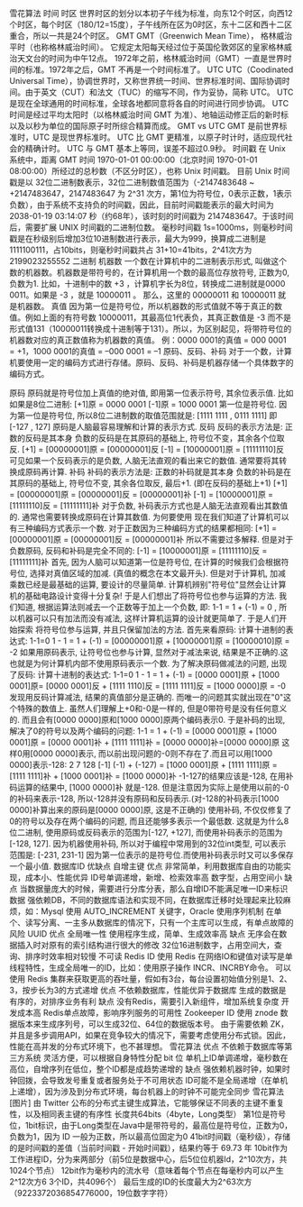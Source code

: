 雪花算法 时间 时区 世界时区的划分以本初子午线为标准，向东12个时区，向西12个时区，每个时区（180/12=15度），子午线所在区为0时区，东十二区和西十二区重合，所以一共是24个时区。 GMT GMT（Greenwich Mean Time）， 格林威治平时（也称格林威治时间）。 它规定太阳每天经过位于英国伦敦郊区的皇家格林威治天文台的时间为中午12点。 1972年之前，格林威治时间（GMT）一直是世界时间的标准。1972年之后，GMT 不再是一个时间标准了。 UTC UTC（Coodinated Universal Time），协调世界时，又称世界统一时间、世界标准时间、国际协调时间。由于英文（CUT）和法文（TUC）的缩写不同，作为妥协，简称 UTC。 UTC 是现在全球通用的时间标准，全球各地都同意将各自的时间进行同步协调。 UTC 时间是经过平均太阳时（以格林威治时间 GMT 为准）、地轴运动修正后的新时标以及以秒为单位的国际原子时所综合精算而成。 GMT vs UTC GMT 是前世界标准时，UTC 是现世界标准时。 UTC 比 GMT 更精准，以原子时计时，适应现代社会的精确计时。 UTC 与 GMT 基本上等同，误差不超过0.9秒。 时间戳 在 Unix 系统中，距离 GMT 时间 1970-01-01 00:00:00（北京时间 1970-01-01 08:00:00）所经过的总秒数（不区分时区），也称 Unix 时间戳。 目前 Unix 时间戳是以 32位二进制数表示，32位二进制数值范围为（-2147483648 ~ +2147483647，2147483647 为 2^31 次方，第1位为符号位，0表示正数，1表示负数），由于系统不支持负的时间戳，因此，目前时间戳能表示的最大时间为 2038-01-19 03:14:07 秒（约68年），该时刻的时间戳为 2147483647。于该时间后，需要扩展 UNIX 时间戳的二进制位数。 毫秒时间戳 1s=1000ms，则毫秒时间戳是在秒级别后增加3位10进制数进行表示，最大为999，换算成二进制是 1111100111，占10bits，则毫秒时间戳共占 31+10=41bits，2^41次方为2199023255552 二进制 机器数 一个数在计算机中的二进制表示形式, 叫做这个数的机器数。机器数是带符号的，在计算机用一个数的最高位存放符号, 正数为0, 负数为1. 比如，十进制中的数 +3 ，计算机字长为8位，转换成二进制就是0000 0011。如果是 -3 ，就是 10000011 。 那么，这里的 00000011 和 10000011 就是机器数。 真值 因为第一位是符号位，所以机器数的形式值就不等于真正的数值。例如上面的有符号数 10000011，其最高位1代表负，其真正数值是 -3 而不是形式值131（10000011转换成十进制等于131）。所以，为区别起见，将带符号位的机器数对应的真正数值称为机器数的真值。 例：0000 0001的真值 = 000 0001 = +1，1000 0001的真值 = –000 0001 = –1 原码、反码、补码 对于一个数，计算机要使用一定的编码方式进行存储。原码、反码、补码是机器存储一个具体数字的编码方式。

原码 原码就是符号位加上真值的绝对值, 即用第一位表示符号, 其余位表示值. 比如如果是8位二进制: [+1]原 = 0000 0001 [-1]原 = 1000 0001 第一位是符号位. 因为第一位是符号位, 所以8位二进制数的取值范围就是: [1111 1111 , 0111 1111] 即 [-127 , 127] 原码是人脑最容易理解和计算的表示方式.
反码 反码的表示方法是: 正数的反码是其本身 负数的反码是在其原码的基础上, 符号位不变，其余各个位取反. [+1] = [00000001]原 = [00000001]反 [-1] = [10000001]原 = [11111110]反 可见如果一个反码表示的是负数, 人脑无法直观的看出来它的数值. 通常要将其转换成原码再计算.
补码 补码的表示方法是: 正数的补码就是其本身 负数的补码是在其原码的基础上, 符号位不变, 其余各位取反, 最后+1. (即在反码的基础上+1) [+1] = [00000001]原 = [00000001]反 = [00000001]补 [-1] = [10000001]原 = [11111110]反 = [11111111]补 对于负数, 补码表示方式也是人脑无法直观看出其数值的. 通常也需要转换成原码在计算其数值. 为何要使用 现在我们知道了计算机可以有三种编码方式表示一个数. 对于正数因为三种编码方式的结果都相同: [+1] = [00000001]原 = [00000001]反 = [00000001]补 所以不需要过多解释. 但是对于负数原码, 反码和补码是完全不同的: [-1] = [10000001]原 = [11111110]反 = [11111111]补 首先, 因为人脑可以知道第一位是符号位, 在计算的时候我们会根据符号位, 选择对真值区域的加减. (真值的概念在本文最开头). 但是对于计算机, 加减乘数已经是最基础的运算, 要设计的尽量简单. 计算机辨别"符号位"显然会让计算机的基础电路设计变得十分复杂! 于是人们想出了将符号位也参与运算的方法. 我们知道, 根据运算法则减去一个正数等于加上一个负数, 即: 1-1 = 1 + (-1) = 0 , 所以机器可以只有加法而没有减法, 这样计算机运算的设计就更简单了. 于是人们开始探索 将符号位参与运算, 并且只保留加法的方法. 首先来看原码: 计算十进制的表达式: 1-1=0 1 - 1 = 1 + (-1) = [00000001]原 + [10000001]原 = [10000010]原 = -2 如果用原码表示, 让符号位也参与计算, 显然对于减法来说, 结果是不正确的.这也就是为何计算机内部不使用原码表示一个数. 为了解决原码做减法的问题, 出现了反码: 计算十进制的表达式: 1-1=0 1 - 1 = 1 + (-1) = [0000 0001]原 + [1000 0001]原= [0000 0001]反 + [1111 1110]反 = [1111 1111]反 = [1000 0000]原 = -0 发现用反码计算减法, 结果的真值部分是正确的. 而唯一的问题其实就出现在"0"这个特殊的数值上. 虽然人们理解上+0和-0是一样的, 但是0带符号是没有任何意义的. 而且会有[0000 0000]原和[1000 0000]原两个编码表示0. 于是补码的出现, 解决了0的符号以及两个编码的问题: 1-1 = 1 + (-1) = [0000 0001]原 + [1000 0001]原 = [0000 0001]补 + [1111 1111]补 = [0000 0000]补=[0000 0000]原 这样0用[0000 0000]表示, 而以前出现问题的-0则不存在了.而且可以用[1000 0000]表示-128: 2 7 128 [-1] (-1) + (-127) = [1000 0001]原 + [1111 1111]原 = [1111 1111]补 + [1000 0001]补 = [1000 0000]补 -1-127的结果应该是-128, 在用补码运算的结果中, [1000 0000]补 就是-128. 但是注意因为实际上是使用以前的-0的补码来表示-128, 所以-128并没有原码和反码表示.(对-128的补码表示[1000 0000]补算出来的原码是[0000 0000]原, 这是不正确的) 使用补码, 不仅仅修复了0的符号以及存在两个编码的问题, 而且还能够多表示一个最低数. 这就是为什么8位二进制, 使用原码或反码表示的范围为[-127, +127], 而使用补码表示的范围为[-128, 127]. 因为机器使用补码, 所以对于编程中常用到的32位int类型, 可以表示范围是: [-231, 231-1] 因为第一位表示的是符号位.而使用补码表示时又可以多保存一个最小值. 数据库ID 优缺点
自增主键
优点
非常简单，利用数据库自由的功能实现，成本小、性能优异
ID号单调递增，新增、检索效率高
数字型，占用空间小
缺点
当数据量庞大的时候，需要进行分库分表，那么自增ID不能满足唯一ID来标识数据
强依赖DB，不同的数据库语法和实现不同，在数据库迁移时处理起来比较麻烦，如：Mysql 使用 AUTO_INCREMENT 关键字，Oracle 使用序列机制
在单个、读写分离、一主多从数据库的情况下，只有一个主库可以生成，有单点故障的风险
UUID
优点
全局唯一性
使用程序生成，简单、生成效率高
缺点
无序会在数据插入时对原有的索引结构进行很大的修改
32位16进制数字，占用空间大，查询、排序时效率相对较慢
不可读
Redis ID
使用 Redis 在网络IO和键值对读写是单线程特性，生成全局唯一的ID，比如：使用原子操作 INCR、INCRBY命令。
可以使用 Redis 集群来获取更高的吞吐量，假如有3台，每台设置初始值分别是1、2、3，按步长为3的方式递增
优点
不依赖数据库，性能优异于数据库
生成的数据是有序的，对排序业务有利
缺点
没有Redis，需要引入新组件，增加系统复杂度
开发成本高
Redis单点故障，影响序列服务的可用性
Zookeeper ID
使用 znode 数据版本来生成序列号，可以生成32位、64位的数据版本号。
由于需要依赖 ZK，并且是多步调用API，如果在竞争较大的情况下，需要考虑使用分布式锁。因此，性能在高并发的分布式环境下，也不甚理想。
雪花算法
优点
不依赖于数据库等第三方系统
灵活方便，可以根据自身特性分配 bit 位
单机上ID单调递增，毫秒数在高位，自增序列在低位，整个ID都是成趋势递增的
缺点
强依赖机器时钟，如果时钟回拨，会导致发号重复或者服务处于不可用状态
ID可能不是全局递增（在单机上递增），因为涉及到分布式环境，每台机器上的时钟不可能完全同步 雪花算法 [图片] 由 Twitter 公布的分布式主键生成算法，它能够保证不同表的主键不重复性，以及相同表主键的有序性
长度共64bits（4byte，Long类型）
第1位是符号位，1bit标识，由于Long类型在Java中是带符号的，最高位是符号位，正数为0，负数为1，因为 ID 一般为正数，所以最高位固定为0
41bit时间戳（毫秒级），存储的是时间戳的差值（当前时间戳 - 开始时间戳），结果约等于 69.73 年
10bit作为工作进程ID，分为来两部分（前5位是数据中心，后5位位机器Id，2^10次方，共1024个节点）
12bit作为毫秒内的流水号（意味着每个节点在每毫秒内可以产生 2^12次方6 3个ID，共4096个） 最后生成的ID的长度最大为2^63次方（9223372036854776000，19位数字字符）
